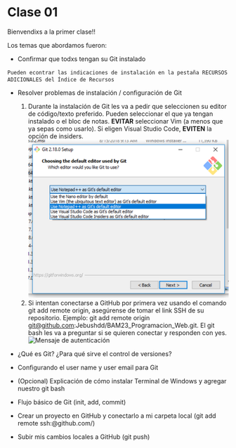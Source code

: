 # Clase 01
Bienvendixs a la primer clase!!

Los temas que abordamos fueron:
- Confirmar que todxs tengan su Git instalado
```
Pueden econtrar las indicaciones de instalación en la pestaña RECURSOS ADICIONALES del Índice de Recursos 
```
- Resolver problemas de instalación / configuración de Git

    1. Durante la instalación de Git les va a pedir que seleccionen su editor de código/texto preferido. Pueden seleccionar el que ya tengan instalado o el bloc de notas. 
    **EVITAR** seleccionar Vim (a menos que ya sepas como usarlo).
    Si eligen Visual Studio Code, **EVITEN** la opción de insiders.
    ![Menu de elegir editor por defecto](https://github.com/Jebushdd/BAM23_Programacion_Web/blob/source/readme_clase_01/git-default-editor.png?raw=true)
    2. Si intentan conectarse a GitHub por primera vez usando el comando git add remote origin, asegúrense de tomar el link SSH de su repositorio. Ejemplo: git add remote origin git@github.com:Jebushdd/BAM23_Programacion_Web.git. El git bash les va a preguntar si se quieren conectar y responden con yes.
    ![Mensaje de autenticación]()

- ¿Qué es Git? ¿Para qué sirve el control de versiones?
- Configurando el user name y user email para Git
- (Opcional) Explicación de cómo instalar Terminal de Windows y agregar nuestro git bash
- Flujo básico de Git (init, add, commit)
- Crear un proyecto en GitHub y conectarlo a mi carpeta local (git add remote ssh:<user>@github.com/<repositorio>)
- Subir mis cambios locales a GitHub (git push)
